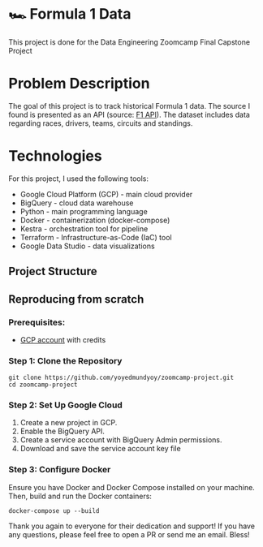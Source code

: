 # 🏎️  Formula 1 Data

This project is done for the Data Engineering Zoomcamp Final Capstone Project

# Problem Description
The goal of this project is to track historical Formula 1 data. The source I found is presented as an API (source: [F1 API](https://f1api.dev/)). The dataset includes data regarding races, drivers, teams, circuits and standings.

# Technologies
For this project, I used the following tools:
* Google Cloud Platform (GCP) - main cloud provider
* BigQuery - cloud data warehouse
* Python - main programming language
* Docker - containerization (docker-compose)
* Kestra - orchestration tool for pipeline
* Terraform - Infrastructure-as-Code (IaC) tool
* Google Data Studio - data visualizations

## Project Structure

## Reproducing from scratch

### Prerequisites:
- [GCP account](https://cloud.google.com/) with credits

### Step 1: Clone the Repository
```
git clone https://github.com/yoyedmundyoy/zoomcamp-project.git
cd zoomcamp-project
```

### Step 2: Set Up Google Cloud
1. Create a new project in GCP.
2. Enable the BigQuery API.
3. Create a service account with BigQuery Admin permissions.
4. Download and save the service account key file

### Step 3: Configure Docker
Ensure you have Docker and Docker Compose installed on your machine. Then, build and run the Docker containers:
```
docker-compose up --build
```

Thank you again to everyone for their dedication and support! If you have any questions, please feel free to open a PR or send me an email. Bless!